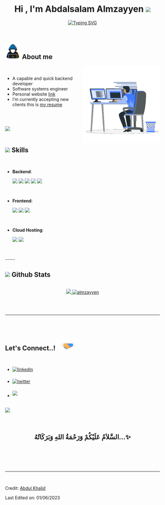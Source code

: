 
<h1 align="center"><b>Hi , I'm Abdalsalam Almzayyen </b><img src="https://media.giphy.com/media/hvRJCLFzcasrR4ia7z/giphy.gif" width="35"></h1>

<p align="center">
  <a href="https://git.io/typing-svg"><img src="https://readme-typing-svg.demolab.com?font=Fira+Code&pause=1000&width=435&lines=Hey+there!+Asslam+Alaykom;Software+systems+engineer" alt="Typing SVG" /></a>
</p>


<br>



	
## <picture><img src = "https://github.com/0xAbdulKhalid/0xAbdulKhalid/raw/main/assets/mdImages/about_me.gif" width = 50px></picture> **About me**

<picture> <img align="right" src="https://github.com/0xAbdulKhalid/0xAbdulKhalid/raw/main/assets/mdImages/Right_Side.gif" width = 250px></picture>

<br>

- A capable and quick backend developer
- Software systems engineer
- Personal website [link](https://almzayyen.github.io)
- I’m currently accepting new clients this is [my resume](https://read.cv/abdelsalam)

<br><br>

<img src="https://user-images.githubusercontent.com/73097560/115834477-dbab4500-a447-11eb-908a-139a6edaec5c.gif"><br><br>

## <img src="https://media2.giphy.com/media/QssGEmpkyEOhBCb7e1/giphy.gif?cid=ecf05e47a0n3gi1bfqntqmob8g9aid1oyj2wr3ds3mg700bl&rid=giphy.gif" width ="25"><b> Skills</b>
<br>

<p align="center">

- **Backend**:
    
    <picture><img src = "https://img.shields.io/badge/C%20-%232370ED.svg?style=for-the-badge&logo=c&logoColor=white"></picture>
    <picture><img src = "https://img.shields.io/badge/Java%20-%2314354C.svg?style=for-the-badge&logo=python&logoColor=white"></picture>
    <picture><img src = "https://img.shields.io/badge/C++%20-%2300599C.svg?style=for-the-badge&logo=c%2B%2B&logoColor=white"></picture>
    <picture><img src = "https://img.shields.io/badge/Python%20-%2314354C.svg?style=for-the-badge&logo=python&logoColor=white"></picture>
    <picture><img src = "https://img.shields.io/badge/Node.js-green?style=for-the-badge&logo=python&logoColor=white"></picture>

<br>   
    
- **Frontend**:

 	<picture><img src = "https://img.shields.io/badge/HTML5%20-%23E34F26.svg?style=for-the-badge&logo=html5&logoColor=white"></picture>
	<picture><img src = "https://img.shields.io/badge/CSS%20-%231572B6.svg?style=for-the-badge&logo=css3&logoColor=white"></picture>
	<picture><img src = "https://img.shields.io/badge/JavaScript%20-%23F7DF1E.svg?style=for-the-badge&logo=javascript&logoColor=black"></picture>


<br>

- **Cloud Hosting**:

	<picture><img src = "https://img.shields.io/badge/AWS%20-%231572B6.svg?style=for-the-badge&logo=css3&logoColor=white"></picture>
	<picture><img src = "https://img.shields.io/badge/GCP%20-%23F7DF1E.svg?style=for-the-badge&logo=javascript&logoColor=black"></picture>
    
<br>
</p>
-----

<br>


## <img src="https://media.giphy.com/media/iY8CRBdQXODJSCERIr/giphy.gif" width="35"><b> Github Stats </b>
<br>

<div align="center">

<a href="https://github.com/almzayyen/">
  <img src="https://github-readme-stats.vercel.app/api?username=almzayyen&include_all_commits=true&count_private=true&show_icons=true&line_height=20&title_color=7A7ADB&icon_color=2234AE&text_color=D3D3D3&bg_color=0,000000,130F40" width="450"/>
  <img src="https://github-readme-stats.vercel.app/api/top-langs?username=almzayyen&show_icons=true&locale=en&layout=compact&line_height=20&title_color=7A7ADB&icon_color=2234AE&text_color=D3D3D3&bg_color=0,000000,130F40" width="375"  alt="almzayyen"/>

</a>
</div>

<br>
<br>
<br>

-----

<br>
<br>

## <b> Let's Connect..!</b><img src="https://github.com/0xAbdulKhalid/0xAbdulKhalid/raw/main/assets/mdImages/handshake.gif" width ="80">
<br>
<div align='left'>

<ul>

<li>
<a href="https://linkedin.com/in/almzayyen" target="_blank">
<img src="https://img.shields.io/badge/linkedin:  Abdalsalam-%2300acee.svg?color=405DE6&style=for-the-badge&logo=linkedin&logoColor=white" alt=linkedin style="margin-bottom: 5px;"/>
</a>
</li>

<br>

<li>
<a href="https://twitter.com/" target="_blank">
<img src="https://img.shields.io/badge/twitter:  -%2300acee.svg?color=1DA1F2&style=for-the-badge&logo=twitter&logoColor=white" alt=twitter style="margin-bottom: 5px;"/>
</a>
</li>

<br>

<li>
<a href="mailto:aalmzayyen@gmail.com" target="_blank">
<img src="https://img.shields.io/badge/gmail:  Abdalsalam-%23EA4335.svg?style=for-the-badge&logo=gmail&logoColor=white" t=mail style="margin-bottom: 5px;" />
</a>
</li>
	
</ul>
</div>

<br>
<img src="https://user-images.githubusercontent.com/73097560/115834477-dbab4500-a447-11eb-908a-139a6edaec5c.gif">
<br>
<br>
<br>

<div align='center'>

## <b>السَّلاَمُ عَلَيْكُمْ وَرَحْمَةُ اللهِ وَبَرَكَاتُهُ...✨</b>

</div>
<br>
<br>
<br>
<br>

---

<br>

Credit: [Abdul Khalid](https://github.com/0xabdulkhalid)

Last Edited on: 01/06/2023
